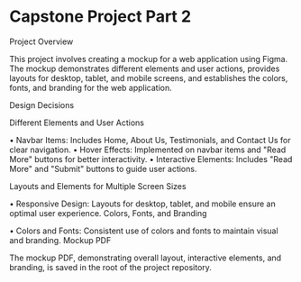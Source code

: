 # Capstone Project Part 2 
Project Overview

This project involves creating a mockup for a web application using Figma. The mockup demonstrates different elements and user actions, provides layouts for desktop, tablet, and mobile screens, and establishes the colors, fonts, and branding for the web application.

Design Decisions

Different Elements and User Actions

•	Navbar Items: Includes Home, About Us, Testimonials, and Contact Us for clear navigation.
•	Hover Effects: Implemented on navbar items and "Read More" buttons for better interactivity.
•	Interactive Elements: Includes "Read More" and "Submit" buttons to guide user actions.

Layouts and Elements for Multiple Screen Sizes

•	Responsive Design: Layouts for desktop, tablet, and mobile ensure an optimal user experience.
Colors, Fonts, and Branding

•	Colors and Fonts: Consistent use of colors and fonts to maintain visual and branding.
Mockup PDF

The mockup PDF, demonstrating overall layout, interactive elements, and branding, is saved in the root of the project repository.

